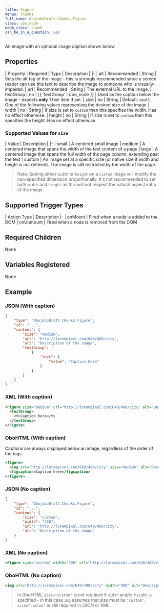 ```yaml
---
title: Figure
menus: chunks
full_name: ObojoboDraft.Chunks.Figure
class: obo_node
node_class: chunk
can_be_in_a_question: yes
---
```


An image with an optional image caption shown below.

## Properties

| Property | Required | Type | Description |
|-
| alt | Recommended | String | Sets the alt tag of the image - this is strongly recommended since a screen reader can use this text to describe the image to someone who is visually-impaired.
| url | Recommended | String | The external URL to the image.
| textGroup | no | {{ 'textGroup' | obo_node }} | Used as the caption below the image - expects **only** 1 text item if set.
| size | no | String | Default: `small`. One of the following values representing the desired size of the image
| width | no | String | If size is set to `custom` then this specifies the width. Has no effect otherwise.
| height | no | String | If size is set to `custom` then this specifies the height. Has no effect otherwise.

### Supported Values for `size`

| Value | Description |
|-
| small | A centered small image
| medium | A centered image that spans the width of the text content of a page
| large | A centered image that spans the full width of the page column, extending past the text
| custom | An image set at a specific size (or native size if width and height is not defined). The image is still restricted by the width of the page.

> Note: Setting either `width` or `height` on a `custom` image will modify the non-specified dimension proportionally. It's not recommended to set both `width` and `height` as this will not respect the natural aspect-ratio of the image.

## Supported Trigger Types

| Action Type | Description
|-
| onMount | Fired when a node is added to the DOM
| onUnmount | Fired when a node is removed from the DOM

## Required Children

None

## Variables Registered

None

## Example

### JSON (With caption)

```json
{
	"type": "ObojoboDraft.Chunks.Figure",
	"id": "...",
	"content": {
		"size": "medium",
		"url": "http://lorempixel.com/640/480/city",
		"alt": "Description of the image",
		"textGroup": [
			{
				"text": {
					"value": "Caption here"
				}
			}
		]
	}
}
```

### XML (With caption)

```xml
<Figure size="medium" url="http://lorempixel.com/640/480/city" alt="Description of the image">
  <textGroup>
    <t>Caption here</t>
  </textGroup>
</Figure>
```

### OboHTML (With caption)

Captions are always displayed below an image, regardless of the order of the tags

```xml
<figure>
  <img src="http://lorempixel.com/640/480/city" size="medium" alt="Description of the image">
  <figcaption>Caption here</figcaption>
</figure>
```

### JSON (No caption)

```json
{
	"type": "ObojoboDraft.Chunks.Figure",
	"id": "...",
	"content": {
		"size": "custom",
		"width": "500",
		"url": "http://lorempixel.com/640/480/city",
		"alt": "Description of the image"
	}
}
```

### XML (No caption)

```xml
<Figure size="custom" width="500" url="http://lorempixel.com/640/480/city" alt="Description of the image" />
```

### OboHTML (No caption)

```xml
<img src="http://lorempixel.com/640/480/city" width="500" alt="Description of the image">
```

> In OboHTML `size="custom"` is not required if `width` and/or `height` is specified - in this case `img` assumes that size must be `"custom"`. `size="custom"` is still required in JSON or XML.

